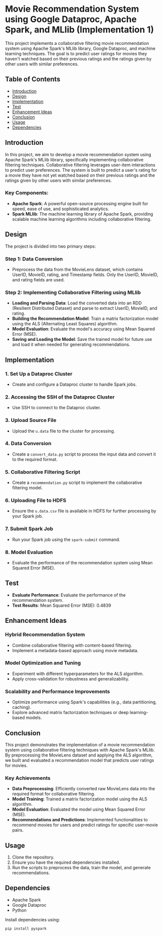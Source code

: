 # Movie Recommendation System using Google Dataproc, Apache Spark, and MLlib (Implementation 1)

This project implements a collaborative filtering movie recommendation system using Apache Spark's MLlib library, Google Dataproc, and machine learning techniques. The goal is to predict user ratings for movies they haven't watched based on their previous ratings and the ratings given by other users with similar preferences.

## Table of Contents

- [Introduction](#introduction)
- [Design](#design)
- [Implementation](#implementation)
- [Test](#test)
- [Enhancement Ideas](#enhancement-ideas)
- [Conclusion](#conclusion)
- [Usage](#usage)
- [Dependencies](#dependencies)

## Introduction

In this project, we aim to develop a movie recommendation system using Apache Spark's MLlib library, specifically implementing collaborative filtering techniques. Collaborative filtering leverages user-item interactions to predict user preferences. The system is built to predict a user's rating for a movie they have not yet watched based on their previous ratings and the ratings given by other users with similar preferences.

### Key Components:
- **Apache Spark**: A powerful open-source processing engine built for speed, ease of use, and sophisticated analytics.
- **Spark MLlib**: The machine learning library of Apache Spark, providing scalable machine learning algorithms including collaborative filtering.

## Design

The project is divided into two primary steps:

### Step 1: Data Conversion
- Preprocess the data from the MovieLens dataset, which contains UserID, MovieID, rating, and Timestamp fields. Only the UserID, MovieID, and rating fields are used.

### Step 2: Implementing Collaborative Filtering using MLlib
- **Loading and Parsing Data**: Load the converted data into an RDD (Resilient Distributed Dataset) and parse to extract UserID, MovieID, and rating.
- **Building the Recommendation Model**: Train a matrix factorization model using the ALS (Alternating Least Squares) algorithm.
- **Model Evaluation**: Evaluate the model's accuracy using Mean Squared Error (MSE).
- **Saving and Loading the Model**: Save the trained model for future use and load it when needed for generating recommendations.

## Implementation

### 1. Set Up a Dataproc Cluster
- Create and configure a Dataproc cluster to handle Spark jobs.

### 2. Accessing the SSH of the Dataproc Cluster
- Use SSH to connect to the Dataproc cluster.

### 3. Upload Source File
- Upload the `u.data` file to the cluster for processing.

### 4. Data Conversion
- Create a `convert_data.py` script to process the input data and convert it to the required format.

### 5. Collaborative Filtering Script
- Create a `recommendation.py` script to implement the collaborative filtering model.

### 6. Uploading File to HDFS
- Ensure the `u.data.csv` file is available in HDFS for further processing by your Spark job.

### 7. Submit Spark Job
- Run your Spark job using the `spark-submit` command.

### 8. Model Evaluation
- Evaluate the performance of the recommendation system using Mean Squared Error (MSE).

## Test

- **Evaluate Performance**: Evaluate the performance of the recommendation system.
- **Test Results**: Mean Squared Error (MSE): 0.4839

## Enhancement Ideas

### Hybrid Recommendation System
- Combine collaborative filtering with content-based filtering.
- Implement a metadata-based approach using movie metadata.

### Model Optimization and Tuning
- Experiment with different hyperparameters for the ALS algorithm.
- Apply cross-validation for robustness and generalizability.

### Scalability and Performance Improvements
- Optimize performance using Spark's capabilities (e.g., data partitioning, caching).
- Explore advanced matrix factorization techniques or deep learning-based models.

## Conclusion

This project demonstrates the implementation of a movie recommendation system using collaborative filtering techniques with Apache Spark's MLlib. By preprocessing the MovieLens dataset and applying the ALS algorithm, we built and evaluated a recommendation model that predicts user ratings for movies.

### Key Achievements
- **Data Preprocessing**: Efficiently converted raw MovieLens data into the required format for collaborative filtering.
- **Model Training**: Trained a matrix factorization model using the ALS algorithm.
- **Model Evaluation**: Evaluated the model using Mean Squared Error (MSE).
- **Recommendations and Predictions**: Implemented functionalities to recommend movies for users and predict ratings for specific user-movie pairs.

## Usage

1. Clone the repository.
2. Ensure you have the required dependencies installed.
3. Run the scripts to preprocess the data, train the model, and generate recommendations.

## Dependencies

- Apache Spark
- Google Dataproc
- Python

Install dependencies using:

```bash
pip install pyspark
